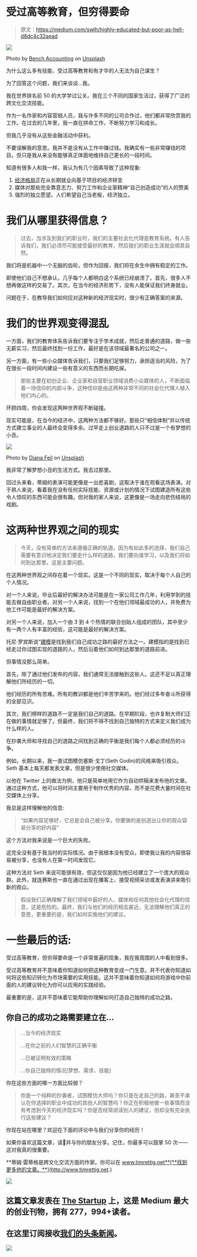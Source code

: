 # 受过高等教育，但穷得要命

> 原文：<https://medium.com/swlh/highly-educated-but-poor-as-hell-d8dc4c32aead>

![](img/91844e9c10a1e775568957ffd5eb6322.png)

Photo by [Bench Accounting](https://unsplash.com/photos/FIM--j1B_Rc?utm_source=unsplash&utm_medium=referral&utm_content=creditCopyText) on [Unsplash](https://unsplash.com/?utm_source=unsplash&utm_medium=referral&utm_content=creditCopyText)

为什么这么多有技能、受过高等教育和有才华的人无法为自己谋生？

为了回答这个问题，我们来谈谈…我。

我在世界排名前 50 的大学学过公关。我在三个不同的国家生活过，获得了广泛的跨文化交流技能。

作为一名作家和内容营销人员，我与许多不同的公司合作过，他们都非常欣赏我的工作。在过去的几年里，我一直在拼命工作，不断努力学习和成长。

但我几乎没有从这些金融活动中获利。

不要误解我的意思。我并不是没有从工作中赚过钱。我确实有一些非常赚钱的项目。但只是我从来没有能够真正体面地维持自己更长的一段时间。

知道有很多人和我一样，我认为有几个因素导致了这种现象:

1.  [经济格局](http://www.imf.org/external/pubs/ft/fandd/2017/06/sundararajan.htm)正在从长期就业向基于项目的经济转变
2.  媒体对那些完全靠意志力、努力工作和企业家精神“自己创造成功”的人的赞美
3.  强烈的独立愿望。人们希望自己当老板，经济独立。

# 我们从哪里获得信息？

> 过去，当涉及到我们的职业时，我们的主要社会化代理是教育系统。有人告诉我们，我们必须尽可能接受最好的教育，然后我们的职业生涯就会顺其自然。

我们将是机器中一个无脑的齿轮，但作为回报，我们将在余生中拥有稳定的工作。

即使他们自己不想承认，几乎每个人都明白这个系统已经崩溃了。首先，很多人不想再做这样的交易了。其次，在当今的经济形势下，没有人能保证我们终身就业。

问题在于，在教导我们如何应对这种新的经济现实时，很少有正确答案的来源。

# 我们的世界观变得混乱

一方面，我们的教育体系告诉我们要专注于学术成就，然后走普通的道路，做一些无薪实习，然后最终找到一份工作，最好是在该领域最著名的公司之一。

另一方面，有一些小众媒体告诉我们，只要我们足够努力，承担适当的风险，为了在很长一段时间内建设一些有意义的东西而长期吃屎。

> 那些主要在初创企业、企业家和自营职业领域消费小众媒体的人，不断面临着一场信仰的内部斗争，这种信仰是由这两种非常不同的社会化代理人植入他们内心的。

环顾四周，你会发现这两种世界观不断碰撞。

现实可能是，在当今的经济中，这两种方法都不够好。那些只“相信体制”并以传统方式建立事业的人最终会变得多余。过早走上创业道路的人只不过是一个有梦想的小丑。

![](img/1fc980288abee16a934a06eea5130a99.png)

Photo by [Diana Feil](https://unsplash.com/photos/f46l9gZJLqs?utm_source=unsplash&utm_medium=referral&utm_content=creditCopyText) on [Unsplash](https://unsplash.com/?utm_source=unsplash&utm_medium=referral&utm_content=creditCopyText)

我非常了解梦想小丑的生活方式。我去过那里。

回过头来看，蒂姆的表演可能更像是一出悲喜剧，这取决于谁在观看这场表演。对于熟人来说，看着我在没有任何实际技能、资源或计划的情况下试图建造所有这些令人惊叹的东西可能会很有趣。但对我的家人来说，这更像是一场走向悲伤结局的戏剧。

# 这两种世界观之间的现实

> 今天，没有简单的方法来遵循正确的轨道。因为有如此多的选择，我们自己需要有意识地决定我们要走什么样的道路，我们要向谁学习，以及我们将如何到达那里。这是主要问题。

在这两种世界观之间存在着一个现实。这是一个不同的现实，取决于每个人自己的个人情况。

对一个人来说，毕业后最好的解决办法可能是在一家公司工作几年，利用学到的技能去做自由职业者。对另一个人来说，找到一个在他们领域最成功的人，并免费为他工作可能是最好的解决方案。

对另一个人来说，加入一个由 3 到 4 个热情的联合创始人组成的团队，其中至少有一两个人有丰富的经验，这可能是最好的解决方案。

托尼·罗宾斯说“[建模](https://www.tonyrobbins.com/stories/the-key-to-success-model-the-best/)是找到我们自己成功之路的最好方法之一。建模指的是找到已经走过你试图实现的道路的人，然后沿着他们如何到达那里的道路前进。

但事情没那么简单。

首先，除了通过他们发布的内容，我们通常无法接触到这些人。这还不足以真正理解他们所经历的一切。

他们经历的所有苦难。所有的教训都是他们辛苦学来的。他们经过多年奋斗所获得的全部见识。

其次，我们榜样的道路不一定是我们自己的道路。在早期阶段，也许复制大师们正在做的事情就足够了。但最终，我们将不得不找到自己独特的方式来定义我们成为什么样的人。

在抄袭大师和寻找自己的道路之间找到正确的平衡是我们每个人都必须经历的斗争。

例如，长期以来，我一直试图模仿塞斯·戈丁(Seth Godin)的风格来吸引观众。Seth 基本上每天都发表文章，但是很少使用社交媒体。

以他在 Twitter 上的做法为例，他只是简单地用它作为自动供稿来发布他的文章。通过这种方式，他可以将时间主要用于制作优秀的内容，而不是花费大量时间在社交媒体上分享。

我总是这样理解他的信息:

> “如果内容足够好，它总是会自己被分享。你要做的是创造出让你的观众容易分享的好内容”

这个方法对我来说是一个巨大的失败。

这完全没有基于我当时的实际情况。由于我根本没有受众，即使我让我的内容很容易被分享，也没有人在第一时间发现它。

这种方法对 Seth 来说可能很有效，但这仅仅是因为他已经建立了一个庞大的观众群。此外，就连赛斯也一直在通过出现在播客上、接受视频采访或发表演讲来吸引新的观众。

> 假设我们正确理解了我们领域中最好的人、媒体和任何其他社会化代理的信息，这是危险的。最终，我们与他们的经历相去甚远，无法理解他们真正的意思，更重要的是，我们如何实施他们的建议。

# 一些最后的话:

受过高等教育，但穷得要命是一个非常普遍的现象，我在我周围的人中看到很多。

受过高等教育并不意味着你知道如何把这种教育变成一门生意。并不代表你知道如何将这些知识转化为市场需要的实用技能。这并不意味着你知道如何将游戏中你前面的人的建议转化为你可以应用的实践经验。

最重要的是，这并不意味着它能帮助你理解如何打造自己独特的成功之路。

## 你自己的成功之路需要建立在…

> …当今的经济现实
> 
> …在你之前的人们智慧的正确平衡
> 
> …已被证明有效的策略
> 
> …你自己独特的情况[梦想、需求、技能]

你在这些方面的哪一方面比较弱？

> 你是一个纯粹的抄袭者，试图模仿大师吗？你只是在走自己的路，甚至不承认在你选择的职业中成功的其他人的智慧吗？你正在积极地做一些事情而没有考虑到今天的经济现实吗？你是否经常阅读别人的建议，但却没有完全执行这些建议？

你现在站在哪里？欢迎在下面的评论中与我们分享你的经历！

如果你喜欢这篇文章，请👏并与你的朋友分享。记住，你最多可以鼓掌 50 次——这对我真的很重要。

**蒂姆·雷蒂格是跨文化交流方面的作家。你可以在 www.timrettig.net**[**找到更多他的文章。**](http://www.timrettig.net.)

![](img/731acf26f5d44fdc58d99a6388fe935d.png)

## 这篇文章发表在 [The Startup](https://medium.com/swlh) 上，这是 Medium 最大的创业刊物，拥有 277，994+读者。

## 在这里订阅接收[我们的头条新闻](http://growthsupply.com/the-startup-newsletter/)。

![](img/731acf26f5d44fdc58d99a6388fe935d.png)
